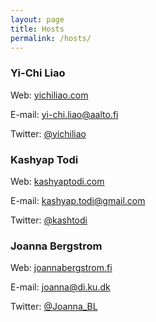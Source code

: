 ```yaml
---
layout: page
title: Hosts
permalink: /hosts/
---
```


### Yi-Chi Liao

Web: [yichiliao.com](http://yichiliao.com)

E-mail: [yi-chi.liao@aalto.fi](mailto:yi-chi.liao@aalto.fi)

Twitter: [@yichiliao](https://twitter.com/yichiliao)

### Kashyap Todi

Web: [kashyaptodi.com](https://www.kashyaptodi.com)

E-mail: [kashyap.todi@gmail.com](mailto:kashyap.todi@gmail.com)

Twitter: [@kashtodi](https://twitter.com/kashtodi)

### Joanna Bergstrom

Web: [joannabergstrom.fi](http://www.joannabergstrom.fi)

E-mail: [joanna@di.ku.dk](mailto:joanna@di.ku.dk)

Twitter: [@Joanna_BL](https://twitter.com/Joanna_BL)
